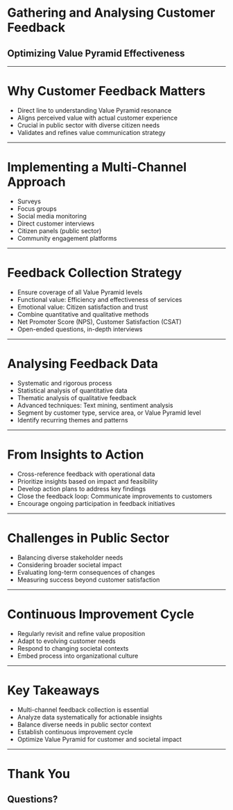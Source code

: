 # Gathering and Analysing Customer Feedback
## Optimizing Value Pyramid Effectiveness

---

# Why Customer Feedback Matters

- Direct line to understanding Value Pyramid resonance
- Aligns perceived value with actual customer experience
- Crucial in public sector with diverse citizen needs
- Validates and refines value communication strategy

---

# Implementing a Multi-Channel Approach

- Surveys
- Focus groups
- Social media monitoring
- Direct customer interviews
- Citizen panels (public sector)
- Community engagement platforms

---

# Feedback Collection Strategy

- Ensure coverage of all Value Pyramid levels
- Functional value: Efficiency and effectiveness of services
- Emotional value: Citizen satisfaction and trust
- Combine quantitative and qualitative methods
- Net Promoter Score (NPS), Customer Satisfaction (CSAT)
- Open-ended questions, in-depth interviews

---

# Analysing Feedback Data

- Systematic and rigorous process
- Statistical analysis of quantitative data
- Thematic analysis of qualitative feedback
- Advanced techniques: Text mining, sentiment analysis
- Segment by customer type, service area, or Value Pyramid level
- Identify recurring themes and patterns

---

# From Insights to Action

- Cross-reference feedback with operational data
- Prioritize insights based on impact and feasibility
- Develop action plans to address key findings
- Close the feedback loop: Communicate improvements to customers
- Encourage ongoing participation in feedback initiatives

---

# Challenges in Public Sector

- Balancing diverse stakeholder needs
- Considering broader societal impact
- Evaluating long-term consequences of changes
- Measuring success beyond customer satisfaction

---

# Continuous Improvement Cycle

- Regularly revisit and refine value proposition
- Adapt to evolving customer needs
- Respond to changing societal contexts
- Embed process into organizational culture

---

# Key Takeaways

- Multi-channel feedback collection is essential
- Analyze data systematically for actionable insights
- Balance diverse needs in public sector context
- Establish continuous improvement cycle
- Optimize Value Pyramid for customer and societal impact

---

# Thank You
## Questions?